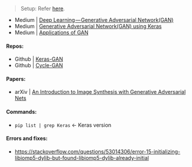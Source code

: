 > Setup: Refer [here](https://github.com/anicksaha/ra-2019/blob/master/emotion-detection/README.md).


- Medium | [Deep Learning — Generative Adversarial Network(GAN)](https://medium.com/datadriveninvestor/deep-learning-generative-adversarial-network-gan-34abb43c0644)
- Medium | [Generative Adversarial Network(GAN) using Keras](https://medium.com/datadriveninvestor/generative-adversarial-network-gan-using-keras-ce1c05cfdfd3)
- Medium | [Applications of GAN](https://medium.com/@jonathan_hui/gan-some-cool-applications-of-gans-4c9ecca35900)


#### Repos: 
- Github | [Keras-GAN](https://github.com/eriklindernoren/Keras-GAN)
- Github | [Cycle-GAN](https://github.com/junyanz/CycleGAN)

#### Papers: 
- arXiv | [An Introduction to Image Synthesis with Generative Adversarial Nets](https://arxiv.org/pdf/1803.04469.pdf)

#### Commands: 

- `pip list | grep Keras` <- Keras version

#### Errors and fixes: 

- https://stackoverflow.com/questions/53014306/error-15-initializing-libiomp5-dylib-but-found-libiomp5-dylib-already-initial

